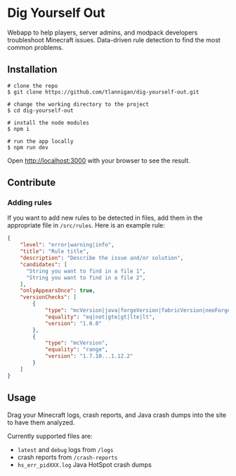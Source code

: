 # Dig Yourself Out
Webapp to help players, server admins, and modpack developers troubleshoot Minecraft issues. Data-driven rule detection to find the most common problems.

## Installation
```
# clone the repo
$ git clone https://github.com/tlannigan/dig-yourself-out.git

# change the working directory to the project
$ cd dig-yourself-out

# install the node modules
$ npm i

# run the app locally
$ npm run dev
```

Open [http://localhost:3000](http://localhost:3000) with your browser to see the result.

## Contribute

### Adding rules
If you want to add new rules to be detected in files, add them in the appropriate file in `/src/rules`. Here is an example rule:

```json
{
    "level": "error|warning|info",
    "title": "Rule title",
    "description": "Describe the issue and/or solution",
    "candidates": [
      "String you want to find in a file 1",
      "String you want to find in a file 2",
    ],
    "onlyAppearsOnce": true,
    "versionChecks": [
        {
            "type": "mcVersion|java|forgeVersion|fabricVersion|neoForgeVersion",
            "equality": "eq|not|gte|gt|lte|lt",
            "version": "1.0.0"
        },
        {
            "type": "mcVersion",
            "equality": "range",
            "version": "1.7.10...1.12.2"
        }
    ]
}
```

## Usage
Drag your Minecraft logs, crash reports, and Java crash dumps into the site to have them analyzed.

Currently supported files are:
- `latest` and `debug` logs from `/logs`
- crash reports from `/crash-reports`
- `hs_err_pidXXX.log` Java HotSpot crash dumps
